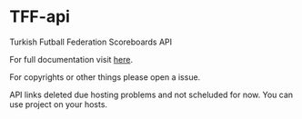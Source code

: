 # TFF-api
Turkish Futball Federation Scoreboards API

For full documentation visit [here](https://siriiuss.github.io/TFF-api/).

For copyrights or other things please open a issue.

API links deleted due hosting problems and not scheluded for now. You can use project on your hosts.
